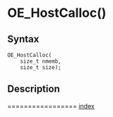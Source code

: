 # OE_HostCalloc()



## Syntax

    OE_HostCalloc(
        size_t nmemb,
        size_t size);
## Description 

=================
[index](index.md)

